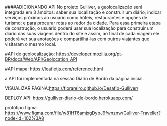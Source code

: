 ####ADICIONANDO API
No projeto Gulliver, a geolocalização será integrada em 3 âmbitos: saber sua localização e construir um diário; indicar serviços próximos ao usuário como hóteis, restaurantes e opções de turismo; e para procurar rotas ao redor da cidade. Para essa primeira etapa de construção, o usuário poderá usar sua localização para construir um diário das suas viagens dentro do site e assim, ao final de cada viagem ele poderá ver sua anotações e compartilhá-las com outros viajantes que visitaram o mesmo local.

#API de geolocalização: https://developer.mozilla.org/pt-BR/docs/Web/API/Geolocation_API

#API mapa: https://leafletjs.com/reference.html

a API foi implementada na sessão Diário de Bordo da página inicial.

VISUALIZAR PÁGINA:https://florareiro.github.io/Desafio-Gulliver/

DEPLOY API: https://gulliver-diario-de-bordo.herokuapp.com/

protótipo figma https://www.figma.com/file/w81HT6amjxgDybJ9fwnznw/Gulliver-Traveller?node-id=102%3A8
